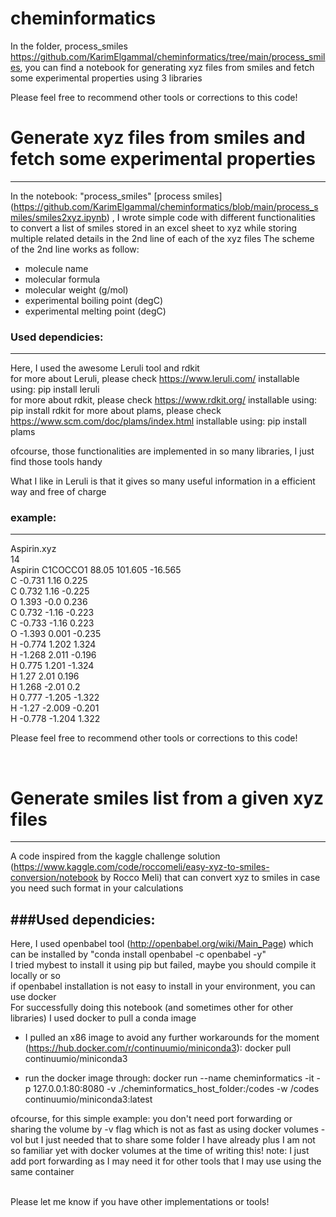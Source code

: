 # cheminformatics
 
In the folder, process_smiles https://github.com/KarimElgammal/cheminformatics/tree/main/process_smiles, you can find a notebook for generating xyz files from smiles and fetch some experimental properties using 3 libraries

Please feel free to recommend other tools or corrections to this code!

# Generate xyz files from smiles and fetch some experimental properties
---------------------------------------------------------------------
In the notebook: "process_smiles" [process smiles] (https://github.com/KarimElgammal/cheminformatics/blob/main/process_smiles/smiles2xyz.ipynb)
, I wrote simple code with different functionalities to convert a list of smiles stored in an excel sheet to xyz while storing multiple related details in the 2nd line of each of the xyz files
The scheme of the 2nd line works as follow:
* molecule name
* molecular formula 
* molecular weight (g/mol)
* experimental boiling point (degC)
* experimental melting point (degC)

### Used dependicies:
-------------------
Here, I used the awesome Leruli tool and rdkit <br>
for more about Leruli, please check https://www.leruli.com/ installable using: pip install leruli <br>
for more about rdkit, please check https://www.rdkit.org/   installable using: pip install rdkit
for more about plams, please check https://www.scm.com/doc/plams/index.html installable using: pip install plams

ofcourse, those functionalities are implemented in so many libraries, I just find those tools handy

What I like in Leruli is that it gives so many useful information in a efficient way and free of charge


### example:
--------
Aspirin.xyz
<br>14
<br>Aspirin C1COCCO1 88.05 101.605 -16.565
<br>C -0.731 1.16 0.225
<br>C 0.732 1.16 -0.225
<br>O 1.393 -0.0 0.236
<br>C 0.732 -1.16 -0.223
<br>C -0.733 -1.16 0.223
<br>O -1.393 0.001 -0.235
<br>H -0.774 1.202 1.324
<br>H -1.268 2.011 -0.196
<br>H 0.775 1.201 -1.324
<br>H 1.27 2.01 0.196
<br>H 1.268 -2.01 0.2
<br>H 0.777 -1.205 -1.322
<br>H -1.27 -2.009 -0.201
<br>H -0.778 -1.204 1.322

Please feel free to recommend other tools or corrections to this code!
<br>

<br>

# Generate smiles list from a given xyz files
---------------------------------------------------------------------
A code inspired from the kaggle challenge solution (https://www.kaggle.com/code/roccomeli/easy-xyz-to-smiles-conversion/notebook by Rocco Meli) that can convert xyz to smiles in case you need such format in your calculations

###Used dependicies:
-------------------
Here, I used openbabel tool (http://openbabel.org/wiki/Main_Page) which can be installed by "conda install openbabel -c openbabel -y" <br>
I tried mybest to install it using pip but failed, maybe you should compile it locally or so <br>
if openbabel installation is not easy to install in your environment, you can use docker
<br>
For successfully doing this notebook (and sometimes other for other libraries) I used docker to pull a conda image <br>

* I pulled an x86 image to avoid any further workarounds for the moment (https://hub.docker.com/r/continuumio/miniconda3): 
docker pull continuumio/miniconda3 

* run the docker image through: 
docker run --name cheminformatics -it -p 127.0.0.1:80:8080 -v ./cheminformatics_host_folder:/codes -w /codes continuumio/miniconda3:latest

ofcourse, for this simple example: you don't need port forwarding or sharing the volume by -v flag which is not as fast as using docker volumes -vol but I just needed that to share some folder I have already plus I am not so familiar yet with docker volumes at the time of writing this! 
note: I just add port forwarding as I may need it for other tools that I may use using the same container

<br>
Please let me know if you have other implementations or tools!